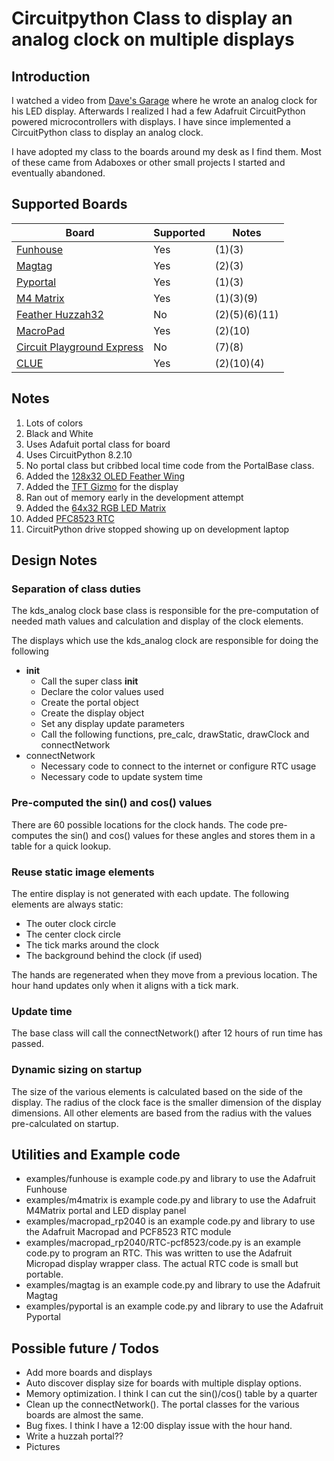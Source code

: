 # Circuitpython Class to display an analog clock on multiple displays

## Introduction

I watched a video from [Dave's Garage](https://www.youtube.com/watch?v=yIpdBVu9xv8) where he wrote an analog clock for his LED display. Afterwards I realized I had a few Adafruit CircuitPython powered microcontrollers with displays. I have since implemented a CircuitPython class to display an analog clock.

I have adopted my class to the boards around my desk as I find them. Most of these came from Adaboxes or other small projects I started and eventually abandoned.

## Supported Boards
| Board | Supported | Notes|
|----------|--------|--------
| [Funhouse](https://www.adafruit.com/product/4985) | Yes    | (1)(3) |
| [Magtag](https://www.adafruit.com/product/4800)   | Yes    | (2)(3) |
| [Pyportal](https://www.adafruit.com/product/4116) | Yes    | (1)(3) |
| [M4 Matrix](https://www.adafruit.com/product/4745) | Yes   | (1)(3)(9) |
| [Feather Huzzah32](https://www.adafruit.com/product/3405)| No | (2)(5)(6)(11) |
| [MacroPad](https://www.adafruit.com/product/5128) | Yes | (2)(10)
| [Circuit Playground Express](https://www.adafruit.com/product/3333) | No | (7)(8) |
| [CLUE](https://www.adafruit.com/product/4500) | Yes | (2)(10)(4)

## Notes
1) Lots of colors
2) Black and White
3) Uses Adafuit portal class for board
4) Uses CircuitPython 8.2.10
5) No portal class but cribbed local time code from the PortalBase class.
6) Added the [128x32 OLED Feather Wing](https://www.adafruit.com/product/2900)
7) Added the [TFT Gizmo](https://www.adafruit.com/product/4367) for the display
8) Ran out of memory early in the development attempt
9) Added the [64x32 RGB LED Matrix](https://www.adafruit.com/product/2278)
10) Added [PFC8523 RTC](https://learn.adafruit.com/adafruit-pcf8523-real-time-clock)
11) CircuitPython drive stopped showing up on development laptop

## Design Notes

### Separation of class duties
The kds_analog clock base class is responsible for the pre-computation of needed math values and calculation and display of the clock elements. 

The displays which use the kds_analog clock are responsible for doing the following
- __init__
  * Call the super class __init__
  * Declare the color values used
  * Create the portal object
  * Create the display object
  * Set any display update parameters
  * Call the following functions, pre_calc, drawStatic, drawClock and connectNetwork
- connectNetwork
  * Necessary code to connect to the internet or configure RTC usage
  * Necessary code to update system time

### Pre-computed the sin() and cos() values
There are 60 possible locations for the clock hands. The code pre-computes the sin() and cos() values for these angles and stores them in a table for a quick lookup.

### Reuse static image elements
The entire display is not generated with each update. 
The following elements are always static:
- The outer clock circle
- The center clock circle
- The tick marks around the clock
- The background behind the clock (if used)

The hands are regenerated when they move from a previous location. The hour hand updates only when it aligns with a tick mark.

### Update time
The base class will call the connectNetwork() after 12 hours of run time has passed. 

### Dynamic sizing on startup
The size of the various elements is calculated based on the side of the display. The radius of the clock face is the smaller dimension of the display dimensions. All other elements are based from the radius with the values pre-calculated on startup.

## Utilities and Example code
- examples/funhouse is example code.py and library to use the Adafruit Funhouse
- examples/m4matrix is example code.py and library to use the Adafruit M4Matrix portal and LED display panel
- examples/macropad_rp2040 is an example code.py and library to use the Adafruit Macropad and PCF8523 RTC module
- examples/macropad_rp2040/RTC-pcf8523/code.py is an example code.py to program an RTC. This was written to use the Adafruit Micropad display wrapper class. The actual RTC code is small but portable.
- examples/magtag is an example code.py and library to use the Adafruit Magtag
- examples/pyportal is an example code.py and library to use the Adafruit Pyportal
 
## Possible future / Todos
- Add more boards and displays
- Auto discover display size for boards with multiple display options.
- Memory optimization. I think I can cut the sin()/cos() table by a quarter
- Clean up the connectNetwork(). The portal classes for the various boards are almost the same.
- Bug fixes. I think I have a 12:00 display issue with the hour hand.
- Write a huzzah portal??
- Pictures
